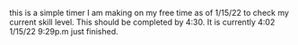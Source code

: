 this is a simple timer I am making on my free time as of 1/15/22 to check my current skill level. This should be completed by 4:30. It is currently 4:02
1/15/22 9:29p.m just finished. 

